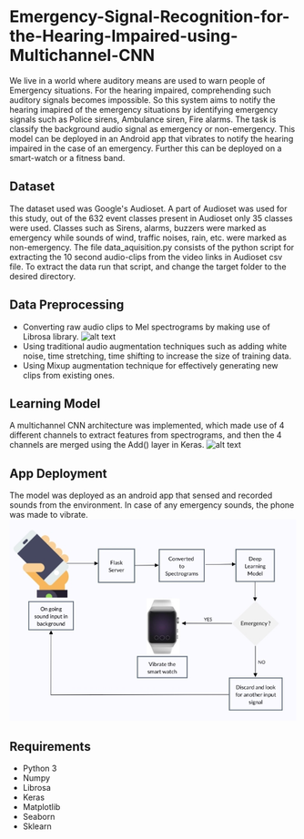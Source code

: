 # Emergency-Signal-Recognition-for-the-Hearing-Impaired-using-Multichannel-CNN

We live in a world where auditory means are used to warn people of Emergency situations. For the hearing impaired, comprehending such auditory signals becomes impossible. So this system aims to notify the hearing imapired of the emergency situations by identifying emergency signals such as Police sirens, Ambulance siren, Fire alarms. The task is classify the background audio signal as emergency or non-emergency. This model can be deployed in an Android app that vibrates to notify the hearing impaired in the case of an emergency. Further this can be deployed on a smart-watch or a fitness band.

## Dataset

The dataset used was Google's Audioset. A part of Audioset was used for this study, out of the 632 event classes present in Audioset only 35 classes were used. Classes such as Sirens, alarms, buzzers were marked as emergency while sounds of wind, traffic noises, rain, etc. were marked as non-emergency. The file data_aquisition.py consists of the python script for extracting the 10 second audio-clips from the video links in Audioset csv file. To extract the data run that script, and change the target folder to the desired directory. 

## Data Preprocessing 

- Converting raw audio clips to Mel spectrograms by making use of Librosa library.
![alt text](https://github.com/paddy-03/Emergency-Signal-Recognition-for-the-Hearing-Impaired-using-Multichannel-CNN/blob/master/original.png)
- Using traditional audio augmentation techniques such as adding white noise, time stretching, time shifting to increase the size of training data.
- Using Mixup augmentation technique for effectively generating new clips from existing ones.

## Learning Model

A multichannel CNN architecture was implemented, which made use of 4 different channels to extract features from spectrograms, and then the 4 channels are merged using the Add() layer in Keras. 
![alt text](https://github.com/paddy-03/Emergency-Signal-Recognition-for-the-Hearing-Impaired-using-Multichannel-CNN/blob/master/architecture3.png)

## App Deployment

The model was deployed as an android app that sensed and recorded sounds from the environment. In case of any emergency sounds, the phone was made to vibrate.
![alt text](https://github.com/rshivam08/Emergency-Signal-Recognition-for-the-Hearing-Impaired-using-Multichannel-CNN/blob/master/android_deployment.png)

## Requirements

- Python 3
- Numpy 
- Librosa
- Keras
- Matplotlib
- Seaborn
- Sklearn
